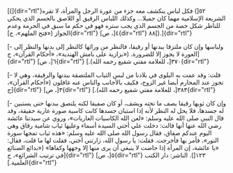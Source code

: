 [(]{dir="rtl"}٥٢[) فكل لباس ينكشف معه جزء من عورة الرجل والمرأة، لا تقره
الشريعة الإسلامية مهما كان جميلا\... وكذلك اللباس الرقيق أو اللاصق
بالجسم الذي يحكي للناظر شكل حصة من الجسم الذي يجب ستره فهو في حكم ما سبق
في الحرمة وعدم الجواز («فتح الملهم»، ج]{dir="rtl"} ٤[، ص]{dir="rtl"}
٨٨[).]{dir="rtl"}

[- ولباسها وإن كان ملتزقا ببدنها أو رقيقا، فالنظر من ورائها كالنظر إلى
بدنها والنظر إلى العورة لا يجوز إلا للضرورة. («بزازية على بامش الهندية»،
«أحكام القرآن»، ج]{dir="rtl"} ٦[، ص]{dir="rtl"} ٣٧٠[، للعلامة مفتي شفيع
رحمه الله).]{dir="rtl"}

[- قلت: وقد عمت به البلوى في بلادنا من لبس الثياب الملتصقة ببدنها
والرقيقة، وهي لا تجوز عند المحارم أيضا غير الزوج، فكيف بالأجانب والناس
عنه غافلون («أحكام القرآن»، ج]{dir="rtl"} ٣[، ص]{dir="rtl"} ٣٨٣[،
للعلامة مفتي شفيع رحمه الله).]{dir="rtl"}

[- وإن كان ثوبها رقيقا يصف ما تحته ويشف، أو كان صفيقا لكنه يلتصق ببدنها
حتى يستبين له جسدها، فلا يحل له النظر لأنه إذا استبان جسدها كانت كاسية
صورة عارية حقيقة، وقد قال النبي صلى الله عليه وسلم: «لعن الله الكاسيات
العاريات»، وروي عن سيدتنا عائشة رضي الله عنها أنها قالت: دخلت علي أختي
السيدة أسماء وعليها ثياب شامية رقاق وهي اليوم عندكم صفاق، فقال رسول الله
صلى الله عليه وسلم: «هذه ثياب تمجها سورة النور»، فأمر بها فأخرجت. فقلت:
يا رسول الله، زارتني أختي، فقلت لها ما قلت، فقال: «يا عائشة، إن المرأة
إذا حاضت لا ينبغي أن يرى منها إلا وجهها وكفاها» («بدائع الصنائع في ترتيب
الشرائع»، ج]{dir="rtl"} ٥[، ص]{dir="rtl"} ١٢٣[). الناشر: دار الكتب
العلمية.]{dir="rtl"}
